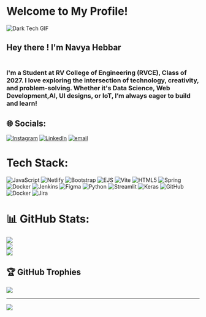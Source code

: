 # Welcome to My Profile!  

![Dark Tech GIF](https://media.giphy.com/media/3o7bu3XilJ5BOiSGic/giphy.gif)  

## Hey there ! I'm Navya Hebbar
### <br>I'm a Student at RV College of Engineering (RVCE), Class of 2027. I love exploring the intersection of technology, creativity, and problem-solving. Whether it's Data Science, Web Development,AI, UI designs, or IoT, I’m always eager to build and learn!


## 🌐 Socials:
[![Instagram](https://img.shields.io/badge/Instagram-%23E4405F.svg?logo=Instagram&logoColor=white)](https://instagram.com/navya_hebbar3) [![LinkedIn](https://img.shields.io/badge/LinkedIn-%230077B5.svg?logo=linkedin&logoColor=white)](https://linkedin.com/in/navya-hebbar-8413bb325) [![email](https://img.shields.io/badge/Email-D14836?logo=gmail&logoColor=white)](mailto:navyahebbar032005@gmail.com) 

# Tech Stack:
![JavaScript](https://img.shields.io/badge/javascript-%23323330.svg?style=for-the-badge&logo=javascript&logoColor=%23F7DF1E) ![Netlify](https://img.shields.io/badge/netlify-%23000000.svg?style=for-the-badge&logo=netlify&logoColor=#00C7B7) ![Bootstrap](https://img.shields.io/badge/bootstrap-%238511FA.svg?style=for-the-badge&logo=bootstrap&logoColor=white) ![EJS](https://img.shields.io/badge/ejs-%23B4CA65.svg?style=for-the-badge&logo=ejs&logoColor=black) ![Vite](https://img.shields.io/badge/vite-%23646CFF.svg?style=for-the-badge&logo=vite&logoColor=white) ![HTML5](https://img.shields.io/badge/html5-%23E34F26.svg?style=for-the-badge&logo=html5&logoColor=white) ![Spring](https://img.shields.io/badge/spring-%236DB33F.svg?style=for-the-badge&logo=spring&logoColor=white) ![Docker](https://img.shields.io/badge/docker-%230db7ed.svg?style=for-the-badge&logo=docker&logoColor=white) ![Jenkins](https://img.shields.io/badge/jenkins-%232C5263.svg?style=for-the-badge&logo=jenkins&logoColor=white) ![Figma](https://img.shields.io/badge/figma-%23F24E1E.svg?style=for-the-badge&logo=figma&logoColor=white) ![Python](https://img.shields.io/badge/python-3670A0?style=for-the-badge&logo=python&logoColor=ffdd54) ![Streamlit](https://img.shields.io/badge/Streamlit-%23FE4B4B.svg?style=for-the-badge&logo=streamlit&logoColor=white) ![Keras](https://img.shields.io/badge/Keras-%23D00000.svg?style=for-the-badge&logo=Keras&logoColor=white) ![GitHub](https://img.shields.io/badge/github-%23121011.svg?style=for-the-badge&logo=github&logoColor=white) ![Docker](https://img.shields.io/badge/docker-%230db7ed.svg?style=for-the-badge&logo=docker&logoColor=white) ![Jira](https://img.shields.io/badge/jira-%230A0FFF.svg?style=for-the-badge&logo=jira&logoColor=white)
# 📊 GitHub Stats:
![](https://github-readme-stats.vercel.app/api?username=Navya-Hebbar&theme=dark&hide_border=false&include_all_commits=true&count_private=true)<br/>
![](https://nirzak-streak-stats.vercel.app/?user=Navya-Hebbar&theme=dark&hide_border=false)<br/>
![](https://github-readme-stats.vercel.app/api/top-langs/?username=Navya-Hebbar&theme=dark&hide_border=false&include_all_commits=true&count_private=true&layout=compact)

## 🏆 GitHub Trophies
![](https://github-profile-trophy.vercel.app/?username=Navya-Hebbar&theme=radical&no-frame=false&no-bg=true&margin-w=4)

---
[![](https://visitcount.itsvg.in/api?id=Navya-Hebbar&icon=0&color=0)](https://visitcount.itsvg.in)

<!-- Proudly created with GPRM ( https://gprm.itsvg.in ) -->
